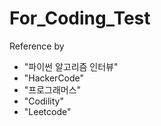 # For_Coding_Test

Reference by

- "파이썬 알고리즘 인터뷰"
- "HackerCode"
- "프로그래머스"
- "Codility"
- "Leetcode"

